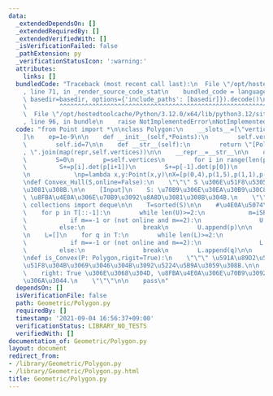 ```yaml
---
data:
  _extendedDependsOn: []
  _extendedRequiredBy: []
  _extendedVerifiedWith: []
  _isVerificationFailed: false
  _pathExtension: py
  _verificationStatusIcon: ':warning:'
  attributes:
    links: []
  bundledCode: "Traceback (most recent call last):\n  File \"/opt/hostedtoolcache/Python/3.12.0/x64/lib/python3.12/site-packages/onlinejudge_verify/documentation/build.py\"\
    , line 71, in _render_source_code_stat\n    bundled_code = language.bundle(stat.path,\
    \ basedir=basedir, options={'include_paths': [basedir]}).decode()\n          \
    \         ^^^^^^^^^^^^^^^^^^^^^^^^^^^^^^^^^^^^^^^^^^^^^^^^^^^^^^^^^^^^^^^^^^^^^^^^^^^^^^^^^\n\
    \  File \"/opt/hostedtoolcache/Python/3.12.0/x64/lib/python3.12/site-packages/onlinejudge_verify/languages/python.py\"\
    , line 96, in bundle\n    raise NotImplementedError\nNotImplementedError\n"
  code: "from Point import *\n\nclass Polygon:\n    __slots__=[\"vertices\",\"id\"\
    ]\n    ep=1e-9\n\n    def __init__(self,*Points):\n        self.vertices=list(Points)\n\
    \        self.id=7\n\n    def __str__(self):\n        return \"[Polygon] \"+\"\
    , \".join(map(repr,self.vertices))\n\n    __repr__=__str__\n\n    def area(self):\n\
    \        S=0\n        p=self.vertices\n        for i in range(len(p)-1):\n   \
    \         S+=p[i].det(p[i+1])\n        S+=p[-1].det(p[0])\n        return abs(S)/2\n\
    \n            \np=lambda x,y:Point(x,y)\nX=[p(0,4),p(1,5),p(1,1),p(2,3),p(2,0),p(3,6),p(4,4),p(4,1),p(5,3),p(6,5),p(6,1),p(7,4)]\n\
    \ndef Convex_Hull(S,online=False):\n    \"\"\" S \u306E\u51F8\u5305\u3092\u6C42\
    \u3081\u308B.\n\n    [Input]\n    S: \u70B9\u306E\u30EA\u30B9\u30C8\n    online:\
    \ \u8FBA\u4E0A\u306E\u70B9\u3092\u8A8D\u3081\u308B\u304B.\n    \"\"\"\n\n    from\
    \ collections import deque\n\n    T=sorted(S)\n\n    #\u4E0A\u5074\n    U=[]\n\
    \    for p in T[::-1]:\n        while len(U)>=2:\n            m=iSP(U[-2],U[-1],p)\n\
    \            if m==-1 or (not online and m==2):\n                U.pop()\n   \
    \         else:\n                break\n        U.append(p)\n\n    #\u4E0B\u5074\
    \n    L=[]\n    for q in T:\n        while len(L)>=2:\n            m=iSP(L[-2],L[-1],q)\n\
    \            if m==-1 or (not online and m==2):\n                L.pop()\n   \
    \         else:\n                break\n        L.append(q)\n\n    return Polygon(*(U+L[1:-1]))\n\
    \ndef is_Convex(P: Polygon,rigit=True):\n    \"\"\" \u591A\u89D2\u5F62 P \u304C\
    \u51F8\u304B\u3069\u3046\u304B\u3092\u5224\u5B9A\u3059\u308B.\n\n    P: Polygon\n\
    \    right: True \u306E\u3068\u304D, \u8FBA\u4E0A\u306E\u70B9\u3092\u8A8D\u3081\
    \u306A\u3044.\n    \"\"\"\n\n    pass\n"
  dependsOn: []
  isVerificationFile: false
  path: Geometric/Polygon.py
  requiredBy: []
  timestamp: '2021-09-04 16:56:37+09:00'
  verificationStatus: LIBRARY_NO_TESTS
  verifiedWith: []
documentation_of: Geometric/Polygon.py
layout: document
redirect_from:
- /library/Geometric/Polygon.py
- /library/Geometric/Polygon.py.html
title: Geometric/Polygon.py
---
```

